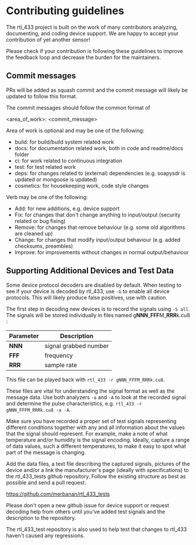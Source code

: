 # Contributing guidelines

The rtl_433 project is built on the work of many contributors analyzing,
documenting, and coding device support.
We are happy to accept your contribution of yet another sensor!

Please check if your contribution is following these guidelines
to improve the feedback loop and decrease the burden for the maintainers.

## Commit messages

PRs will be added as squash commit
and the commit message will likely be updated to follow this format.

The commit messages should follow the common format of

<area_of_work>: <verb> <commit_message>

Area of work is optional and may be one of the following:

- build: for build/build system related work
- docs: for documentation related work, both in code and readme/docs folder
- ci: for work related to continuous integration
- test: for test related work 
- deps: for changes related to (external) dependencies (e.g. soapysdr is updated or mongoose is updated)
- cosmetics: for housekeeping work, code style changes

Verb may be one of the following:

- Add: for new additions, e.g. device support
- Fix: for changes that don't change anything to input/output (security related or bug fixing)
- Remove: for changes that remove behaviour (e.g. some old algorithms are cleaned up)
- Change: for changes that modify input/output behaviour (e.g. added checksums, preambles)
- Improve: for improvements without changes in normal output/behaviour

## Supporting Additional Devices and Test Data

Some device protocol decoders are disabled by default. When testing to see if your device
is decoded by rtl_433, use `-G` to enable all device protocols.
This will likely produce false positives, use with caution.

The first step in decoding new devices is to record the signals using `-S all`.
The signals will be stored individually in files named g**NNN**\_**FFF**M\_**RRR**k.cu8 :

| Parameter | Description
|---------|------------
| **NNN** | signal grabbed number
| **FFF** | frequency
| **RRR** | sample rate   

This file can be played back with `rtl_433 -r gNNN_FFFM_RRRk.cu8`.

These files are vital for understanding the signal format as well as the message data.  Use both analyzers
`-a` and `-A` to look at the recorded signal and determine the pulse characteristics, e.g. `rtl_433 -r gNNN_FFFM_RRRk.cu8 -a -A`.

Make sure you have recorded a proper set of test signals representing different conditions together
with any and all information about the values that the signal should represent. For example, make a
note of what temperature and/or humidity is the signal encoding. Ideally, capture a range of data
values, such a different temperatures, to make it easy to spot what part of the message is changing.

Add the data files, a text file describing the captured signals, pictures of the device and/or
a link the manufacturer's page (ideally with specifications) to the rtl_433_tests
github repository. Follow the existing structure as best as possible and send a pull request.

https://github.com/merbanan/rtl_433_tests

Please don't open a new github issue for device support or request decoding help from others
until you've added test signals and the description to the repository.

The rtl_433_test repository is also used to help test that changes to rtl_433 haven't caused any regressions.
